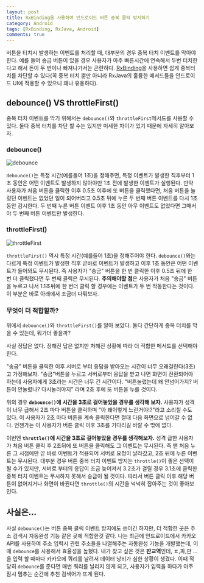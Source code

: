 ```yaml
---
layout: post
title: RxBinding을 사용하여 안드로이드 버튼 중복 클릭 방지하기
category: Android
tags: [RxBinding, RxJava, Android]
comments: true
---
```


버튼을 터치시 발생하는 이벤트를 처리할 때, 대부분의 경우 중복 터치 이벤트를 막아야 한다. 예를 들어 송금 버튼이 있을 경우 사용자가 아주 빠른시간에 연속해서 두번 터치한다고 해서 돈이 두 번이나 빠져나가서는 곤란하다. [RxBinding](https://github.com/JakeWharton/RxBinding)을 사용하면 쉽게 중복터치를 차단할 수 있다(꼭 중복 터치 뿐만 아니라 RxJava의 훌륭한 메서드들을 안드로이드 UI에 적용할 수 있으니 꽤나 유용하다).

## debounce() VS throttleFirst()

중복 터치 이벤트를 막기 위해서는 `debounce()`와 `throttleFirst`메서드를 사용할 수 있다. 둘다 중복 터치를 차단 할 수는 있지만 미세한 차이가 있기 때문에 자세히 알아보자.

### debounce()

![debounce](https://user-images.githubusercontent.com/18481078/58364779-35213700-7ef4-11e9-8eb6-eedc29e31cd8.png)

`debounce()`는 특정 시간(예를들어 1초)을 정해주면, 특정 이벤트가 발생한 직후부터 1초 동안은 어떤 이벤트도 발생하지 않아야만 1초 전에 발생한 이벤트가 실행된다. 만약 사용자가 처음 버튼을 클릭한 이후 0.5초 이후에 또 버튼을 클릭했다면, 처음 버튼을 눌렀던 이벤트는 없었던 일이 되어버리고 0.5초 뒤에 누른 두 번째 버튼 이벤트를 다시 1초동안 감시한다. 두 번째 누른 버튼 이벤트 이후 1초 동안 아무 이벤트도 없었다면 그때서야 두 번째 버튼 이벤트만 발생한다.

### throttleFirst()

![throttleFirst](https://user-images.githubusercontent.com/18481078/58364856-7fef7e80-7ef5-11e9-8413-d7441f568d51.png)

`throttleFirst()` 역시 특정 시간(예를들어 1초)을 정해주어야 한다. `debounce()`와는 다르게 특정 이벤트가 발생한 직후 곧바로 이벤트가 발생하고 이후 1초 동안은 어떤 이벤트가 들어와도 무시된다. 즉 사용자가 "송금" 버튼을 한 번 클릭한 이후 0.5초 뒤에 한 번 더 클릭했다면 두 번째 클릭은 무시된다. **주의해야할 점**은 사용자가 처음 "송금" 버튼을 누르고 나서 1.1초뒤에 한 번더 클릭 할 경우에는 이벤트가 두 번 작동한다는 것이다. 이 부분은 바로 아래에서 조금더 다뤄보자.

### 무엇이 더 적합할까?

위에서 `debounce()`와 `throttleFirst()`를 알아 보았다. 둘다 간단하게 중복 터치를 막을 수 있는데, 뭐가더 좋을까?

사실 정답은 없다. 정해진 답은 없지만 처해진 상황에 따라 더 적합한 메서드를 선택해야 한다.

"송금" 버튼을 클릭한 이후 서버로 부터 응답을 받아오는 시간이 너무 오래걸린다(3초)고 가정해보자. "송금"버튼을 누르고 서버로부터 응답을 받고 나면 화면이 전환되어야 하는데 사용자에게 3초라는 시간은 너무 긴 시간이다. "버튼눌렀는데 왜 안넘어가지? 버튼이 안눌렸나? 다시눌러야지" 라며 2초 후에 또 버튼을 누를 것이다.

위의 경우 **`debounce()`에 시간을 3초로 걸어놓았을 경우를 생각해 보자.** 사용자가 성격이 너무 급해서 2초 마다 버튼을 클릭하며 "아 왜이렇게 느린거야!?"라고 소리칠 수도 있다. 이 사용자가 2초 마다 버튼을 계속 클릭한다면 절대 다음 화면으로 넘어갈 수 없다. 언젠가는 이 사용자가 버튼 클릭 이후 3초를 기다리길 바랄 수 밖에 없다.

이번엔 **`throttle()`에 시간을 3초로 걸어놓았을 경우를 생각해보자.** 성격 급한 사용자가 처음 버튼 클릭 후 2초뒤에 또 버튼을 클릭해도 그 이벤트는 무시된다. 즉 맨 처음 누른 그 시점에만 곧 바로 이벤트가 적용되어 서버로 요청이 날라갔고, 2초 뒤에 누른 이벤트는 무시된다. 대부분 경우 버튼 중복 터치 이벤트 방지는 `throttle()`이 좋은 선택이 될 수가 있지만, 서버로 부터의 응답이 조금 늦어져서 3.2초가 걸릴 경우 3.1초에 클릭한 중복 터치 이벤트는 무시하지 못해서 송금이 될 것이다. 따라서 버튼 클릭 이후 해당 버튼이 없어지거나 화면이 바뀐다면 `throttle()`의 시간을 넉넉히 잡아주는 것이 좋아보인다.

## 사실은...

사실 `debounce()`는 버튼 중복 클릭 이벤트 방지에도 쓰이긴 하지만, 더 적합한 곳은 주소 검색시 자동완성 기능 같은 곳에 적합한것 같다. 나는 최근에 안드로이드에서 카카오 API를 사용하여 주소 입력시 관련 주소들을 나열해주는 자동완성 기능을 개발했는데, 이때 `debounce`를 사용해서 효율성을 높혔다. 내가 찾고 싶은 것은 **판교역**인데, ㅍ,파,판 ... 을 입력 할 때마다 카카오에 쿼리를 날려서 데이터 낭비가 심한 상황이 생겼다. 이때 적당히 `debounce`를 준다면 매번 쿼리를 날리지 않게 되고, 사용자가 입력을 하다가 아주 잠시 멈추는 순간에 추천 검색어가 뜨게 된다.
